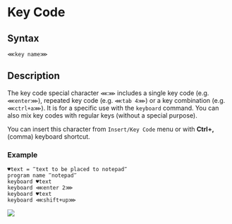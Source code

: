 # Key Code

## **Syntax**

```text
⋘key name⋙
```

## **Description**

The key code special character `⋘⋙` includes a single key code \(e.g. `⋘enter⋙`\), repeated key code \(e.g. `⋘tab 4⋙`\) or a key combination \(e.g. `⋘ctrl+a⋙`\). It is for a specific use with the `keyboard` command. You can also mix key codes with regular keys \(without a special purpose\).

You can insert this character from `Insert/Key Code` menu or with **Ctrl+,** \(comma\) keyboard shortcut.

### **Example**

```text
♥text = ‴text to be placed to notepad‴
program name ‴notepad‴
keyboard ♥text
keyboard ⋘enter 2⋙
keyboard ♥text
keyboard ⋘shift+up⋙
```

![](https://manula.r.sizr.io/large/user/7252/img/keycode.png)

